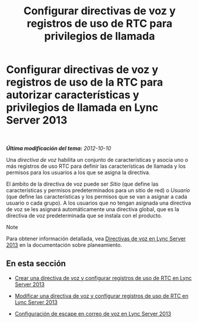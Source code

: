 ﻿---
title: "Configurar directivas de voz y registros de uso de RTC para privilegios de llamada"
TOCTitle: Configurar directivas de voz y registros de uso de la RTC para autorizar características y privilegios de llamada
ms:assetid: 63f22010-a3d7-4cbd-86e8-6fc0e13c2b84
ms:mtpsurl: https://technet.microsoft.com/es-es/library/Gg398450(v=OCS.15)
ms:contentKeyID: 48275471
ms.date: 01/07/2017
mtps_version: v=OCS.15
ms.translationtype: HT
---

# Configurar directivas de voz y registros de uso de la RTC para autorizar características y privilegios de llamada en Lync Server 2013

 

_**Última modificación del tema:** 2012-10-10_

Una *directiva de voz* habilita un conjunto de características y asocia uno o más registros de uso RTC para definir las características de llamada y los permisos para los usuarios a los que se asigna la directiva.

El ámbito de la directiva de voz puede ser *Sitio* (que define las características y permisos predeterminados para un sitio de red) o *Usuario* (que define las características y los permisos que se van a asignar a cada usuario o cada grupo). A los usuarios que no tengan asignada una directiva de voz se les asignará automáticamente una directiva global, que es la directiva de voz predeterminada que se instala con el producto.


> [!NOTE]
> Para obtener información detallada, vea <A href="lync-server-2013-voice-policies.md">Directivas de voz en Lync Server 2013</A> en la documentación sobre planeamiento.



## En esta sección

  - [Crear una directiva de voz y configurar registros de uso de RTC en Lync Server 2013](lync-server-2013-create-a-voice-policy-and-configure-pstn-usage-records.md)

  - [Modificar una directiva de voz y configurar registros de uso de RTC en Lync Server 2013](lync-server-2013-modify-a-voice-policy-and-configure-pstn-usage-records.md)

  - [Configuración de escape en correo de voz en Lync Server 2013](lync-server-2013-configuring-voice-mail-escape.md)

